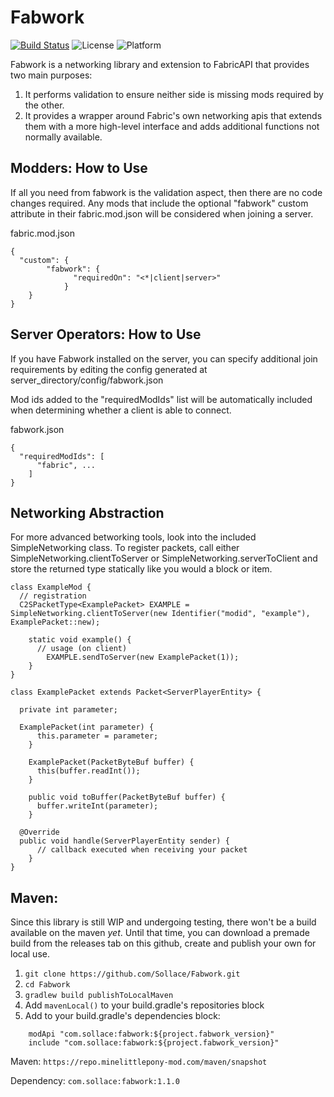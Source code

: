 Fabwork
========

[![Build Status](https://github.com/Sollace/Fabwork/actions/workflows/gradle-build.yml/badge.svg)](https://github.com/Sollace/Fabwork/actions/workflows/gradle-build.yml)
![License](https://img.shields.io/github/license/Sollace/Fabwork)
![Platform](https://img.shields.io/badge/api-fabric-orange.svg)

Fabwork is a networking library and extension to FabricAPI that provides two main purposes:

1. It performs validation to ensure neither side is missing mods required by the other.
2. It provides a wrapper around Fabric's own networking apis that extends them with a more high-level interface and adds additional functions not normally available.


## Modders: How to Use

If all you need from fabwork is the validation aspect, then there are no code changes required.
Any mods that include the optional "fabwork" custom attribute in their fabric.mod.json will be considered when joining a server.

fabric.mod.json
```
{
  "custom": {
	    "fabwork": {
			  "requiredOn": "<*|client|server>"
			}
	}
}
```


## Server Operators: How to Use

If you have Fabwork installed on the server, you can specify additional join requirements by editing the config generated at server_directory/config/fabwork.json

Mod ids added to the "requiredModIds" list will be automatically included when determining whether a client is able to connect.

fabwork.json
```
{
  "requiredModIds": [
	  "fabric", ...
	]
}
```

## Networking Abstraction

For more advanced betworking tools, look into the included SimpleNetworking class.
To register packets, call either SimpleNetworking.clientToServer or SimpleNetworking.serverToClient and store the returned type statically
like you would a block or item.

```
class ExampleMod {
  // registration
  C2SPacketType<ExamplePacket> EXAMPLE = SimpleNetworking.clientToServer(new Identifier("modid", "example"), ExamplePacket::new);

	static void example() {
	  // usage (on client)
		EXAMPLE.sendToServer(new ExamplePacket(1));
	}
}

class ExamplePacket extends Packet<ServerPlayerEntity> {

  private int parameter;

  ExamplePacket(int parameter) {
	  this.parameter = parameter;
	}
	
	ExamplePacket(PacketByteBuf buffer) {
	  this(buffer.readInt());
	}
	
	public void toBuffer(PacketByteBuf buffer) {
	  buffer.writeInt(parameter);
	}

  @Override
  public void handle(ServerPlayerEntity sender) {
	  // callback executed when receiving your packet
	}
}
```

## Maven:

Since this library is still WIP and undergoing testing, there won't be a build available on the maven _yet_.
Until that time, you can download a premade build from the releases tab on this github, create and publish your own
for local use.

1. `git clone https://github.com/Sollace/Fabwork.git`
2. `cd Fabwork`
3. `gradlew build publishToLocalMaven`
3. Add `mavenLocal()` to your build.gradle's repositories block
4. Add to your build.gradle's dependencies block:
```
    modApi "com.sollace:fabwork:${project.fabwork_version}"
    include "com.sollace:fabwork:${project.fabwork_version}"
```


Maven: `https://repo.minelittlepony-mod.com/maven/snapshot`

Dependency: `com.sollace:fabwork:1.1.0`
